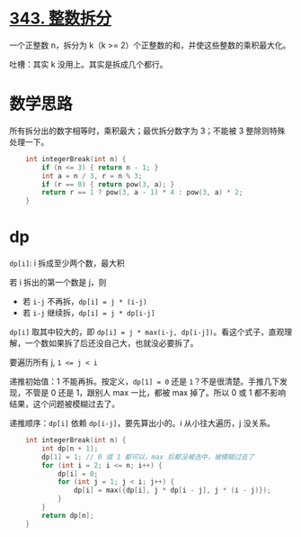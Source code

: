 # [343. 整数拆分](https://leetcode.cn/problems/integer-break/)

一个正整数 n，拆分为 k（k >= 2）个正整数的和，并使这些整数的乘积最大化。

吐槽：其实 k 没用上。其实是拆成几个都行。

# 数学思路

所有拆分出的数字相等时，乘积最大；最优拆分数字为 3；不能被 3 整除则特殊处理一下。

```cpp
    int integerBreak(int n) {
        if (n <= 3) { return n - 1; }
        int a = n / 3, r = n % 3;
        if (r == 0) { return pow(3, a); }
        return r == 1 ? pow(3, a - 1) * 4 : pow(3, a) * 2;
    }
```

# dp

`dp[i]`: i 拆成至少两个数，最大积

若 i 拆出的第一个数是 j，则
- 若 `i-j` 不再拆，`dp[i] = j * (i-j)`
- 若 `i-j` 继续拆，`dp[i] = j * dp[i-j]`

`dp[i]` 取其中较大的，即 `dp[i] = j * max(i-j, dp[i-j])`。看这个式子，直观理解，一个数如果拆了后还没自己大，也就没必要拆了。

要遍历所有 j, `1 <= j < i`

递推初始值：1 不能再拆。按定义，`dp[1] = 0` 还是 `1`？不是很清楚。手推几下发现，不管是 0 还是 1，跟别人 max 一比，都被 max 掉了。所以 0 或 1 都不影响结果，这个问题被模糊过去了。

递推顺序：`dp[i]` 依赖 `dp[i-j]`，要先算出小的。i 从小往大遍历，j 没关系。

```cpp
    int integerBreak(int n) {
        int dp[n + 1];
        dp[1] = 1; // 0 或 1 都可以，max 后都没被选中，被模糊过去了
        for (int i = 2; i <= n; i++) {
            dp[i] = 0;
            for (int j = 1; j < i; j++) {
                dp[i] = max({dp[i], j * dp[i - j], j * (i - j)});
            }
        }
        return dp[n];
    }
```
